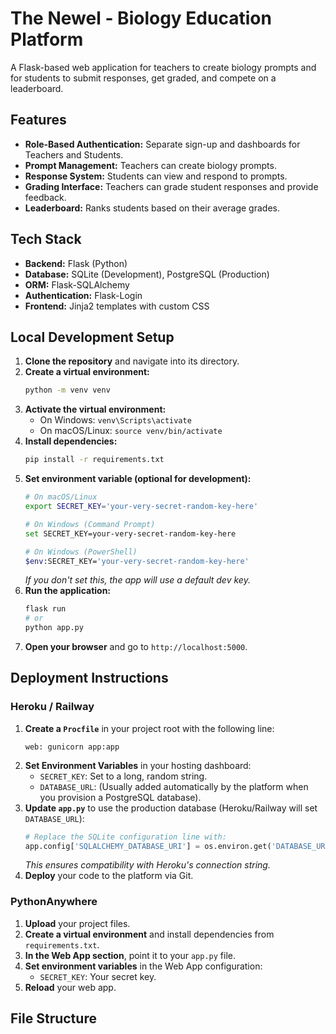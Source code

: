 # The Newel - Biology Education Platform

A Flask-based web application for teachers to create biology prompts and for students to submit responses, get graded, and compete on a leaderboard.

## Features

- **Role-Based Authentication:** Separate sign-up and dashboards for Teachers and Students.
- **Prompt Management:** Teachers can create biology prompts.
- **Response System:** Students can view and respond to prompts.
- **Grading Interface:** Teachers can grade student responses and provide feedback.
- **Leaderboard:** Ranks students based on their average grades.

## Tech Stack

- **Backend:** Flask (Python)
- **Database:** SQLite (Development), PostgreSQL (Production)
- **ORM:** Flask-SQLAlchemy
- **Authentication:** Flask-Login
- **Frontend:** Jinja2 templates with custom CSS

## Local Development Setup

1.  **Clone the repository** and navigate into its directory.
2.  **Create a virtual environment:**
    ```bash
    python -m venv venv
    ```
3.  **Activate the virtual environment:**
    - On Windows: `venv\Scripts\activate`
    - On macOS/Linux: `source venv/bin/activate`
4.  **Install dependencies:**
    ```bash
    pip install -r requirements.txt
    ```
5.  **Set environment variable (optional for development):**
    ```bash
    # On macOS/Linux
    export SECRET_KEY='your-very-secret-random-key-here'

    # On Windows (Command Prompt)
    set SECRET_KEY=your-very-secret-random-key-here

    # On Windows (PowerShell)
    $env:SECRET_KEY='your-very-secret-random-key-here'
    ```
    *If you don't set this, the app will use a default dev key.*
6.  **Run the application:**
    ```bash
    flask run
    # or
    python app.py
    ```
7.  **Open your browser** and go to `http://localhost:5000`.

## Deployment Instructions

### Heroku / Railway

1.  **Create a `Procfile`** in your project root with the following line:
    ```procfile
    web: gunicorn app:app
    ```
2.  **Set Environment Variables** in your hosting dashboard:
    - `SECRET_KEY`: Set to a long, random string.
    - `DATABASE_URL`: (Usually added automatically by the platform when you provision a PostgreSQL database).
3.  **Update `app.py`** to use the production database (Heroku/Railway will set `DATABASE_URL`):
    ```python
    # Replace the SQLite configuration line with:
    app.config['SQLALCHEMY_DATABASE_URI'] = os.environ.get('DATABASE_URL', '').replace('postgres://', 'postgresql://') or 'sqlite:///merged_newel.db'
    ```
    *This ensures compatibility with Heroku's connection string.*
4.  **Deploy** your code to the platform via Git.

### PythonAnywhere

1.  **Upload** your project files.
2.  **Create a virtual environment** and install dependencies from `requirements.txt`.
3.  **In the Web App section**, point it to your `app.py` file.
4.  **Set environment variables** in the Web App configuration:
    - `SECRET_KEY`: Your secret key.
5.  **Reload** your web app.

## File Structure
